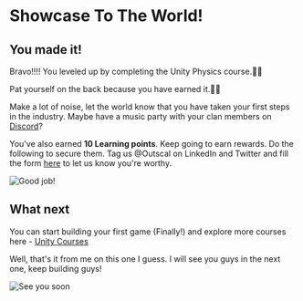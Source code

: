 # Showcase To The World!

## You made it!

Bravo!!!! You leveled up by completing the Unity Physics course.👏🏻

Pat yourself on the back because you have earned it.💪🏻

Make a lot of noise, let the world know that you have taken your first steps in the industry. Maybe have a music party with your clan members on [Discord](https://discord.com/invite/R4hfXhsWjN)?

You've also earned **10 Learning points**. Keep going to earn rewards. Do the following to secure them.
Tag us @Outscal on LinkedIn and Twitter and fill the form [here](https://airtable.com/shrXGSkgf5NClpoIU) to let us know you're worthy.

![Good job!](https://media.giphy.com/media/3o72FcJmLzIdYJdmDe/giphy.gif)

## What next

You can start building your first game (Finally!) and explore more courses here - [Unity Courses](https://academy.outscal.com/unity-course-content/)


Well, that's it from me on this one I guess. I will see you guys in the next one, keep building guys!

![See you soon](https://media.giphy.com/media/12noFudALzfIynHuUp/giphy.gif)
